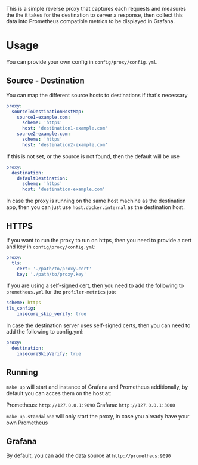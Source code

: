This is a simple reverse proxy that captures each requests and measures the the it takes for the destination to server a response, then collect this data into 
Prometheus compatible metrics to be displayed in Grafana.

# Usage

You can provide your own config in `config/proxy/config.yml`.

## Source - Destination

You can map the different source hosts to destinations if that's necessary

```yml
proxy:
  sourceToDestinationHostMap:
    source1-example.com:
      scheme: 'https'
      host: 'destination1-example.com'
    source2-example.com:
      scheme: 'https'
      host: 'destination2-example.com'
```

If this is not set, or the source is not found, then the default will be use

```yml
proxy:
  destination:
    defaultDestination:
      scheme: 'https'
      host: 'destination-example.com'
```

In case the proxy is running on the same host machine as the destination app, then you can just use `host.docker.internal` as the destination host.


## HTTPS

If you want to run the proxy to run on https, then you need to provide a cert and key in `config/proxy/config.yml`:

```yml
proxy:
  tls:
    cert: './path/to/proxy.cert'
    key: './path/to/proxy.key'
```

If you are using a self-signed cert, then you need to add the following to `prometheus.yml` for the `profiler-metrics` job:

```yml
scheme: https
tls_config:
    insecure_skip_verify: true
```

In case the destination server uses self-signed certs, then you can need to add the following to config.yml:

```yml
proxy:
  destination:
    insecureSkipVerify: true
```

## Running

`make up` will start and instance of Grafana and Prometheus additionally, by default you can acces them on the host at:

Prometheus: `http://127.0.0.1:9090`
Grafana: `http://127.0.0.1:3000`

`make up-standalone` will only start the proxy, in case you already have your own Prometheus

## Grafana

By default, you can add the data source at `http://prometheus:9090`
